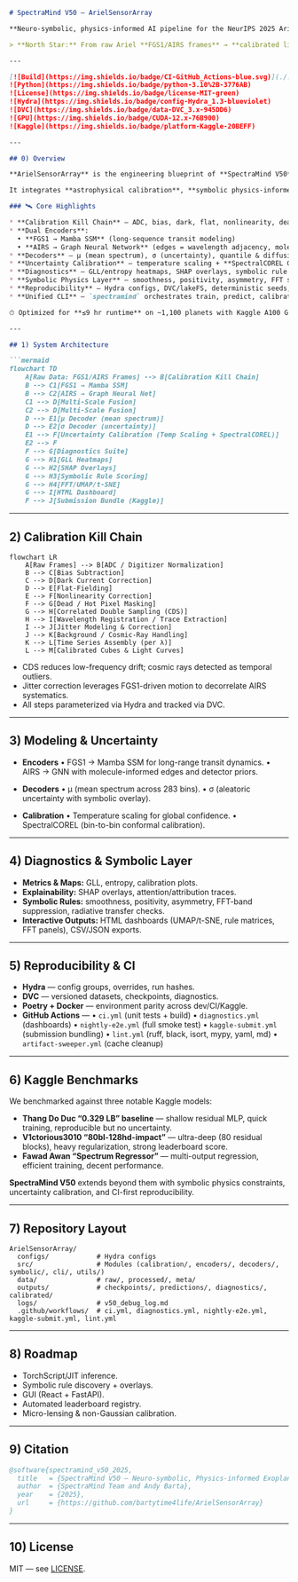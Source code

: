 
````markdown
# SpectraMind V50 — ArielSensorArray

**Neuro-symbolic, physics-informed AI pipeline for the NeurIPS 2025 Ariel Data Challenge**

> **North Star:** From raw Ariel **FGS1/AIRS frames** → **calibrated light curves** → **μ/σ spectra across 283 bins** → **diagnostics & symbolic overlays** → **leaderboard-ready submission** — fully reproducible via CLI, Hydra configs, DVC, CI, and Kaggle integration.

---

[![Build](https://img.shields.io/badge/CI-GitHub_Actions-blue.svg)](./.github/workflows/ci.yml)
![Python](https://img.shields.io/badge/python-3.10%2B-3776AB)
![License](https://img.shields.io/badge/license-MIT-green)
![Hydra](https://img.shields.io/badge/config-Hydra_1.3-blueviolet)
![DVC](https://img.shields.io/badge/data-DVC_3.x-945DD6)
![GPU](https://img.shields.io/badge/CUDA-12.x-76B900)
![Kaggle](https://img.shields.io/badge/platform-Kaggle-20BEFF)

---

## 0) Overview

**ArielSensorArray** is the engineering blueprint of **SpectraMind V50**: a **NASA-grade, mission-critical pipeline** for the NeurIPS 2025 Ariel Data Challenge.

It integrates **astrophysical calibration**, **symbolic physics-informed modeling**, and **deep learning architectures** into a reproducible, **CLI-first** workflow.

### 🛰️ Core Highlights

* **Calibration Kill Chain** — ADC, bias, dark, flat, nonlinearity, dead-pixel masking, CDS, wavelength alignment, jitter correction.
* **Dual Encoders**:
  • **FGS1 → Mamba SSM** (long-sequence transit modeling)  
  • **AIRS → Graph Neural Network** (edges = wavelength adjacency, molecule priors, detector regions)
* **Decoders** — μ (mean spectrum), σ (uncertainty), quantile & diffusion heads.
* **Uncertainty Calibration** — temperature scaling + **SpectralCOREL GNN** with temporal bin correlations.
* **Diagnostics** — GLL/entropy heatmaps, SHAP overlays, symbolic rule maps, FFT/UMAP/t-SNE, HTML dashboards.
* **Symbolic Physics Layer** — smoothness, positivity, asymmetry, FFT suppression, radiative transfer, gravitational & micro-lensing corrections.
* **Reproducibility** — Hydra configs, DVC/lakeFS, deterministic seeds, Git SHA + config hashes, CI pipelines.
* **Unified CLI** — `spectramind` orchestrates train, predict, calibrate, diagnose, ablate, submit, selftest, analyze-log, check-cli-map.

⏱ Optimized for **≤9 hr runtime** on ~1,100 planets with Kaggle A100 GPUs.

---

## 1) System Architecture

```mermaid
flowchart TD
    A[Raw Data: FGS1/AIRS Frames] --> B[Calibration Kill Chain]
    B --> C1[FGS1 → Mamba SSM]
    B --> C2[AIRS → Graph Neural Net]
    C1 --> D[Multi-Scale Fusion]
    C2 --> D[Multi-Scale Fusion]
    D --> E1[μ Decoder (mean spectrum)]
    D --> E2[σ Decoder (uncertainty)]
    E1 --> F[Uncertainty Calibration (Temp Scaling + SpectralCOREL)]
    E2 --> F
    F --> G[Diagnostics Suite]
    G --> H1[GLL Heatmaps]
    G --> H2[SHAP Overlays]
    G --> H3[Symbolic Rule Scoring]
    G --> H4[FFT/UMAP/t-SNE]
    G --> I[HTML Dashboard]
    F --> J[Submission Bundle (Kaggle)]
````

---

## 2) Calibration Kill Chain

```mermaid
flowchart LR
    A[Raw Frames] --> B[ADC / Digitizer Normalization]
    B --> C[Bias Subtraction]
    C --> D[Dark Current Correction]
    D --> E[Flat-Fielding]
    E --> F[Nonlinearity Correction]
    F --> G[Dead / Hot Pixel Masking]
    G --> H[Correlated Double Sampling (CDS)]
    H --> I[Wavelength Registration / Trace Extraction]
    I --> J[Jitter Modeling & Correction]
    J --> K[Background / Cosmic-Ray Handling]
    K --> L[Time Series Assembly (per λ)]
    L --> M[Calibrated Cubes & Light Curves]
```

* CDS reduces low-frequency drift; cosmic rays detected as temporal outliers.
* Jitter correction leverages FGS1-driven motion to decorrelate AIRS systematics.
* All steps parameterized via Hydra and tracked via DVC.

---

## 3) Modeling & Uncertainty

* **Encoders**
  • FGS1 → Mamba SSM for long-range transit dynamics.
  • AIRS → GNN with molecule-informed edges and detector priors.

* **Decoders**
  • μ (mean spectrum across 283 bins).
  • σ (aleatoric uncertainty with symbolic overlay).

* **Calibration**
  • Temperature scaling for global confidence.
  • SpectralCOREL (bin-to-bin conformal calibration).

---

## 4) Diagnostics & Symbolic Layer

* **Metrics & Maps:** GLL, entropy, calibration plots.
* **Explainability:** SHAP overlays, attention/attribution traces.
* **Symbolic Rules:** smoothness, positivity, asymmetry, FFT-band suppression, radiative transfer checks.
* **Interactive Outputs:** HTML dashboards (UMAP/t-SNE, rule matrices, FFT panels), CSV/JSON exports.

---

## 5) Reproducibility & CI

* **Hydra** — config groups, overrides, run hashes.
* **DVC** — versioned datasets, checkpoints, diagnostics.
* **Poetry + Docker** — environment parity across dev/CI/Kaggle.
* **GitHub Actions** —
  • `ci.yml` (unit tests + build)
  • `diagnostics.yml` (dashboards)
  • `nightly-e2e.yml` (full smoke test)
  • `kaggle-submit.yml` (submission bundling)
  • `lint.yml` (ruff, black, isort, mypy, yaml, md)
  • `artifact-sweeper.yml` (cache cleanup)

---

## 6) Kaggle Benchmarks

We benchmarked against three notable Kaggle models:

* **Thang Do Duc “0.329 LB” baseline** — shallow residual MLP, quick training, reproducible but no uncertainty.
* **V1ctorious3010 “80bl-128hd-impact”** — ultra-deep (80 residual blocks), heavy regularization, strong leaderboard score.
* **Fawad Awan “Spectrum Regressor”** — multi-output regression, efficient training, decent performance.

**SpectraMind V50** extends beyond them with symbolic physics constraints, uncertainty calibration, and CI-first reproducibility.

---

## 7) Repository Layout

```
ArielSensorArray/
  configs/            # Hydra configs
  src/                # Modules (calibration/, encoders/, decoders/, symbolic/, cli/, utils/)
  data/               # raw/, processed/, meta/
  outputs/            # checkpoints/, predictions/, diagnostics/, calibrated/
  logs/               # v50_debug_log.md
  .github/workflows/  # ci.yml, diagnostics.yml, nightly-e2e.yml, kaggle-submit.yml, lint.yml
```

---

## 8) Roadmap

* TorchScript/JIT inference.
* Symbolic rule discovery + overlays.
* GUI (React + FastAPI).
* Automated leaderboard registry.
* Micro-lensing & non-Gaussian calibration.

---

## 9) Citation

```bibtex
@software{spectramind_v50_2025,
  title   = {SpectraMind V50 — Neuro-symbolic, Physics-informed Exoplanet Spectroscopy},
  author  = {SpectraMind Team and Andy Barta},
  year    = {2025},
  url     = {https://github.com/bartytime4life/ArielSensorArray}
}
```

---

## 10) License

MIT — see [LICENSE](./LICENSE).

```
